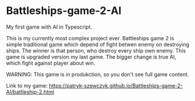 # Battleships-game-2-AI
My first game with AI in Typescript.

This is my currently most complex project ever. Battleships game 2 is simple traditional game which depend of fight betwen enemy on destroying ships. The winner is that person, who destroy every ship own enemy. This game is upgraded version my last game. The bigger change is true AI, which fight against player about win.

WARNING: This game is in produkction, so you don't see full game content.

Link to my game: https://patryk-szewczyk.github.io/Battleships-game-2-AI/battleship-2.html
